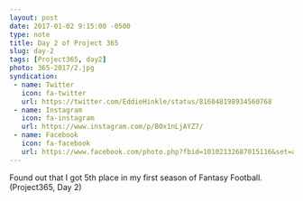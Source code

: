 ```yaml
---
layout: post
date: 2017-01-02 9:15:00 -0500
type: note
title: Day 2 of Project 365
slug: day-2
tags: [Project365, day2]
photo: 365-2017/2.jpg
syndication:
 - name: Twitter
   icon: fa-twitter
   url: https://twitter.com/EddieHinkle/status/816048198934560768
 - name: Instagram
   icon: fa-instagram
   url: https://www.instagram.com/p/BOx1nLjAYZ7/
 - name: Facebook
   icon: fa-facebook
   url: https://www.facebook.com/photo.php?fbid=10102132687015116&set=a.10102131355967546.1073741838.19506647
---
```

Found out that I got 5th place in my first season of Fantasy Football. (Project365, Day 2)